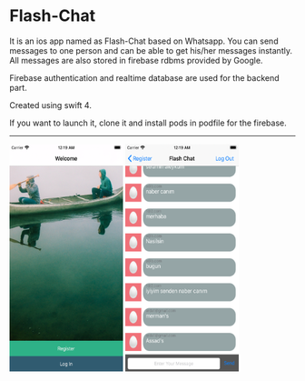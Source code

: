 # Flash-Chat

It is an ios app named as Flash-Chat based on Whatsapp. You can send messages to one person and can be able to get his/her messages instantly. All messages are also stored in firebase rdbms provided by Google. 

Firebase authentication and realtime database are used for the backend part. 

Created using swift 4.

If you want to launch it, clone it and install pods in podfile for the firebase.

<hr>

<img src="screenshots/welcome.png" width="200" height="400"> <img src="screenshots/home.png" width="200" height="400">
